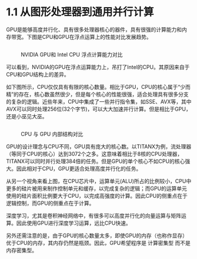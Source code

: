 # 1.1 从图形处理器到通用并行计算

GPU是能够高度并行化、具有很多处理器核心的器件，具有很强的计算能力和内存带宽。下图是CPU和GPU在浮点运算上的性能对比发展趋势。

<figure><img src="https://pic3.zhimg.com/80/v2-4ab55721bb183975ef93a1d33c56fbee_720w.webp" alt=""><figcaption><p>NVIDIA GPU和 Intel CPU 浮点计算能力对比</p></figcaption></figure>

可以看到，NVIDIA的GPU在浮点运算能力上，吊打了Intel的CPU。其原因来自于CPU和GPU结构上的差异。

如下图所示，CPU仅仅具有有限的核心数量。相比于GPU，CPU的核心属于“少而精”的存在，核心数虽然很少，但是每个核心的性能很强，适合处理具有很多分支的复杂的逻辑。近些年来，CPU中集成了一些并行指令集，如SSE、AVX等，其中AVX可以同时处理256位(32个字节)，可以大大加速并行计算。但是相比于GPU，还是小巫见大巫。

<figure><img src="https://pic1.zhimg.com/80/v2-a509cb4eb6863be492b0672ff4bb7b30_720w.webp" alt=""><figcaption><p>CPU 与 GPU 内部结构对比</p></figcaption></figure>

GPU的设计理念与CPU不同，GPU具有庞大的核心数。以TITANX为例，流处理器（等同于CPU的核心）达到3072个之多。这意味着相比于8核的CPU处理器，TITANX可以同时并行处理384倍的任务。但是GPU的单个核心不如CPU的核心强大。因此相对于CPU，GPU更适合处理高度并行化的任务。

从另一个视角来看上图，在CPU芯片中，运算单元(ALU)所占的比例较小，CPU中更多的硅片被用来制作控制单元和缓存，以完成复杂的逻辑；而GPU的运算单元使用的硅片面积比例要大于CPU，以完成高强度的计算。因此CPU的侧重点在于逻辑控制，而GPU的侧重点在于计算。

深度学习，尤其是卷积神经网络中，有很多可以高度并行化的向量运算与矩阵运算。因此使用GPU进行深度学习运算，远比CPU快速。

另外还需注意的是，由于GPU的核心数量太多，即使GPU的内存（也称作显存）优于CPU的内存，其内存仍然是瓶颈。因此，GPU希望程序是 计算密集型 而不是 内存密集型。
